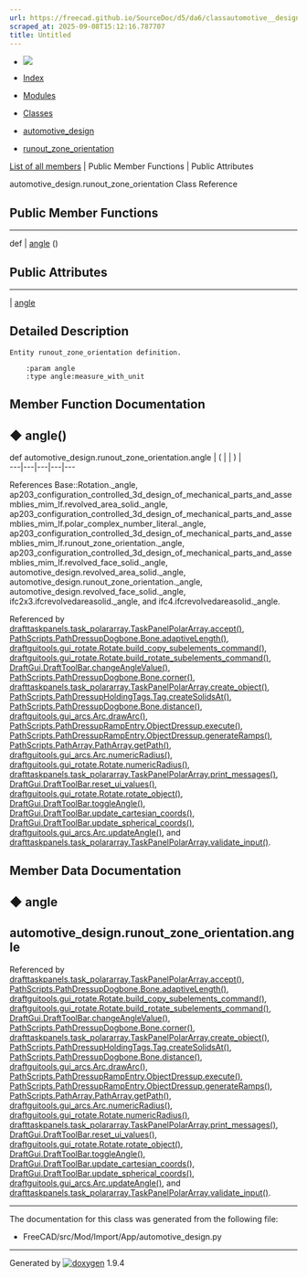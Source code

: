 ```yaml
---
url: https://freecad.github.io/SourceDoc/d5/da6/classautomotive__design_1_1runout__zone__orientation.html
scraped_at: 2025-09-08T15:12:16.787707
title: Untitled
---
```


  * [ ![](https://www.freecad.org/svg/logo-freecad.svg) ](https://freecadweb.org "FreeCAD")
  * [Index](../../index.html "Index")
  * [Modules](../../modules.html "Modules list")
  * [Classes](../../annotated.html "Annotated list")

  * [automotive_design](../../d4/ddf/namespaceautomotive__design.html)
  * [runout_zone_orientation](../../d5/da6/classautomotive__design_1_1runout__zone__orientation.html)

[List of all members](../../de/dfa/classautomotive__design_1_1runout__zone__orientation-members.html) | Public Member Functions | Public Attributes

automotive_design.runout_zone_orientation Class Reference

##  Public Member Functions  
  
---  
def | [angle](../../d5/da6/classautomotive__design_1_1runout__zone__orientation.html#a4240062fffcdb2ce16cbf7f9cc6a12bf) ()  
  
##  Public Attributes  
  
---  
|
[angle](../../d5/da6/classautomotive__design_1_1runout__zone__orientation.html#a932c399b268fac46e9581869e9d4bc29)  
  
## Detailed Description

    
    
    Entity runout_zone_orientation definition.
    
        :param angle
        :type angle:measure_with_unit

## Member Function Documentation

## ◆ angle()

def automotive_design.runout_zone_orientation.angle  | ( | | ) |   
---|---|---|---|---  
  
References Base::Rotation._angle,
ap203_configuration_controlled_3d_design_of_mechanical_parts_and_assemblies_mim_lf.revolved_area_solid._angle,
ap203_configuration_controlled_3d_design_of_mechanical_parts_and_assemblies_mim_lf.polar_complex_number_literal._angle,
ap203_configuration_controlled_3d_design_of_mechanical_parts_and_assemblies_mim_lf.runout_zone_orientation._angle,
ap203_configuration_controlled_3d_design_of_mechanical_parts_and_assemblies_mim_lf.revolved_face_solid._angle,
automotive_design.revolved_area_solid._angle,
automotive_design.runout_zone_orientation._angle,
automotive_design.revolved_face_solid._angle,
ifc2x3.ifcrevolvedareasolid._angle, and ifc4.ifcrevolvedareasolid._angle.

Referenced by
[drafttaskpanels.task_polararray.TaskPanelPolarArray.accept()](../../d7/d8d/classdrafttaskpanels_1_1task__polararray_1_1TaskPanelPolarArray.html#a06d6d931e4259dbe2214c68fea65bbe2),
[PathScripts.PathDressupDogbone.Bone.adaptiveLength()](../../d6/d5c/classPathScripts_1_1PathDressupDogbone_1_1Bone.html#adde010e67251dab408b4c9737e25f0f8),
[draftguitools.gui_rotate.Rotate.build_copy_subelements_command()](../../d5/d4b/classdraftguitools_1_1gui__rotate_1_1Rotate.html#a86c65f9a4f091a33d4476b26d5b5eaa2),
[draftguitools.gui_rotate.Rotate.build_rotate_subelements_command()](../../d5/d4b/classdraftguitools_1_1gui__rotate_1_1Rotate.html#a62bb9191db4528d134ccb5aff0a52bf0),
[DraftGui.DraftToolBar.changeAngleValue()](../../d0/d91/classDraftGui_1_1DraftToolBar.html#ae8d4452f0bfbe152e17eacd89ff9043a),
[PathScripts.PathDressupDogbone.Bone.corner()](../../d6/d5c/classPathScripts_1_1PathDressupDogbone_1_1Bone.html#a3020aa4704bbeca155e81158067a80d2),
[drafttaskpanels.task_polararray.TaskPanelPolarArray.create_object()](../../d7/d8d/classdrafttaskpanels_1_1task__polararray_1_1TaskPanelPolarArray.html#a9bb3c55a3c2f34ab5d8a1f16b15c836d),
[PathScripts.PathDressupHoldingTags.Tag.createSolidsAt()](../../d1/d3b/classPathScripts_1_1PathDressupHoldingTags_1_1Tag.html#a2cb6cc02ae81caafbb137dfe20ebfdd8),
[PathScripts.PathDressupDogbone.Bone.distance()](../../d6/d5c/classPathScripts_1_1PathDressupDogbone_1_1Bone.html#a118d2570fa29c8b6bda119a9e3ceb1e8),
[draftguitools.gui_arcs.Arc.drawArc()](../../da/d4f/classdraftguitools_1_1gui__arcs_1_1Arc.html#a5abd3b89ce588c5761f8ecdbe95f73a5),
[PathScripts.PathDressupRampEntry.ObjectDressup.execute()](../../d4/d77/classPathScripts_1_1PathDressupRampEntry_1_1ObjectDressup.html#a6e5b12e06a02c6d2a2ec8116d7d751bd),
[PathScripts.PathDressupRampEntry.ObjectDressup.generateRamps()](../../d4/d77/classPathScripts_1_1PathDressupRampEntry_1_1ObjectDressup.html#a0f648732d60ede47ef6ed09e4ec10c42),
[PathScripts.PathArray.PathArray.getPath()](../../d1/d34/classPathScripts_1_1PathArray_1_1PathArray.html#acb90e897db610a16380ddd0dd5ae08bd),
[draftguitools.gui_arcs.Arc.numericRadius()](../../da/d4f/classdraftguitools_1_1gui__arcs_1_1Arc.html#a3a55830e1e08f60be95ed81d73759e52),
[draftguitools.gui_rotate.Rotate.numericRadius()](../../d5/d4b/classdraftguitools_1_1gui__rotate_1_1Rotate.html#a9233be8153158528af33797d19c7dffd),
[drafttaskpanels.task_polararray.TaskPanelPolarArray.print_messages()](../../d7/d8d/classdrafttaskpanels_1_1task__polararray_1_1TaskPanelPolarArray.html#a42d45474bbe1d0dbee13ea60e251ac42),
[DraftGui.DraftToolBar.reset_ui_values()](../../d0/d91/classDraftGui_1_1DraftToolBar.html#a11a4795405a81e99d4ef83da82a65b9e),
[draftguitools.gui_rotate.Rotate.rotate_object()](../../d5/d4b/classdraftguitools_1_1gui__rotate_1_1Rotate.html#adfb7c1f87286e994cf85344a2614d2d0),
[DraftGui.DraftToolBar.toggleAngle()](../../d0/d91/classDraftGui_1_1DraftToolBar.html#a5776d8daaca23479b3afc5555ccdd3bb),
[DraftGui.DraftToolBar.update_cartesian_coords()](../../d0/d91/classDraftGui_1_1DraftToolBar.html#a779b9ccf6e5ec7e924d3c637324502d5),
[DraftGui.DraftToolBar.update_spherical_coords()](../../d0/d91/classDraftGui_1_1DraftToolBar.html#a23d8918462909f18321ca17435aa66e0),
[draftguitools.gui_arcs.Arc.updateAngle()](../../da/d4f/classdraftguitools_1_1gui__arcs_1_1Arc.html#ae2d984538453c4be92e31c39e162613c),
and
[drafttaskpanels.task_polararray.TaskPanelPolarArray.validate_input()](../../d7/d8d/classdrafttaskpanels_1_1task__polararray_1_1TaskPanelPolarArray.html#ac504fbf48bb8962308c66cb053e3e89a).

## Member Data Documentation

## ◆ angle

automotive_design.runout_zone_orientation.angle  
---  
  
Referenced by
[drafttaskpanels.task_polararray.TaskPanelPolarArray.accept()](../../d7/d8d/classdrafttaskpanels_1_1task__polararray_1_1TaskPanelPolarArray.html#a06d6d931e4259dbe2214c68fea65bbe2),
[PathScripts.PathDressupDogbone.Bone.adaptiveLength()](../../d6/d5c/classPathScripts_1_1PathDressupDogbone_1_1Bone.html#adde010e67251dab408b4c9737e25f0f8),
[draftguitools.gui_rotate.Rotate.build_copy_subelements_command()](../../d5/d4b/classdraftguitools_1_1gui__rotate_1_1Rotate.html#a86c65f9a4f091a33d4476b26d5b5eaa2),
[draftguitools.gui_rotate.Rotate.build_rotate_subelements_command()](../../d5/d4b/classdraftguitools_1_1gui__rotate_1_1Rotate.html#a62bb9191db4528d134ccb5aff0a52bf0),
[DraftGui.DraftToolBar.changeAngleValue()](../../d0/d91/classDraftGui_1_1DraftToolBar.html#ae8d4452f0bfbe152e17eacd89ff9043a),
[PathScripts.PathDressupDogbone.Bone.corner()](../../d6/d5c/classPathScripts_1_1PathDressupDogbone_1_1Bone.html#a3020aa4704bbeca155e81158067a80d2),
[drafttaskpanels.task_polararray.TaskPanelPolarArray.create_object()](../../d7/d8d/classdrafttaskpanels_1_1task__polararray_1_1TaskPanelPolarArray.html#a9bb3c55a3c2f34ab5d8a1f16b15c836d),
[PathScripts.PathDressupHoldingTags.Tag.createSolidsAt()](../../d1/d3b/classPathScripts_1_1PathDressupHoldingTags_1_1Tag.html#a2cb6cc02ae81caafbb137dfe20ebfdd8),
[PathScripts.PathDressupDogbone.Bone.distance()](../../d6/d5c/classPathScripts_1_1PathDressupDogbone_1_1Bone.html#a118d2570fa29c8b6bda119a9e3ceb1e8),
[draftguitools.gui_arcs.Arc.drawArc()](../../da/d4f/classdraftguitools_1_1gui__arcs_1_1Arc.html#a5abd3b89ce588c5761f8ecdbe95f73a5),
[PathScripts.PathDressupRampEntry.ObjectDressup.execute()](../../d4/d77/classPathScripts_1_1PathDressupRampEntry_1_1ObjectDressup.html#a6e5b12e06a02c6d2a2ec8116d7d751bd),
[PathScripts.PathDressupRampEntry.ObjectDressup.generateRamps()](../../d4/d77/classPathScripts_1_1PathDressupRampEntry_1_1ObjectDressup.html#a0f648732d60ede47ef6ed09e4ec10c42),
[PathScripts.PathArray.PathArray.getPath()](../../d1/d34/classPathScripts_1_1PathArray_1_1PathArray.html#acb90e897db610a16380ddd0dd5ae08bd),
[draftguitools.gui_arcs.Arc.numericRadius()](../../da/d4f/classdraftguitools_1_1gui__arcs_1_1Arc.html#a3a55830e1e08f60be95ed81d73759e52),
[draftguitools.gui_rotate.Rotate.numericRadius()](../../d5/d4b/classdraftguitools_1_1gui__rotate_1_1Rotate.html#a9233be8153158528af33797d19c7dffd),
[drafttaskpanels.task_polararray.TaskPanelPolarArray.print_messages()](../../d7/d8d/classdrafttaskpanels_1_1task__polararray_1_1TaskPanelPolarArray.html#a42d45474bbe1d0dbee13ea60e251ac42),
[DraftGui.DraftToolBar.reset_ui_values()](../../d0/d91/classDraftGui_1_1DraftToolBar.html#a11a4795405a81e99d4ef83da82a65b9e),
[draftguitools.gui_rotate.Rotate.rotate_object()](../../d5/d4b/classdraftguitools_1_1gui__rotate_1_1Rotate.html#adfb7c1f87286e994cf85344a2614d2d0),
[DraftGui.DraftToolBar.toggleAngle()](../../d0/d91/classDraftGui_1_1DraftToolBar.html#a5776d8daaca23479b3afc5555ccdd3bb),
[DraftGui.DraftToolBar.update_cartesian_coords()](../../d0/d91/classDraftGui_1_1DraftToolBar.html#a779b9ccf6e5ec7e924d3c637324502d5),
[DraftGui.DraftToolBar.update_spherical_coords()](../../d0/d91/classDraftGui_1_1DraftToolBar.html#a23d8918462909f18321ca17435aa66e0),
[draftguitools.gui_arcs.Arc.updateAngle()](../../da/d4f/classdraftguitools_1_1gui__arcs_1_1Arc.html#ae2d984538453c4be92e31c39e162613c),
and
[drafttaskpanels.task_polararray.TaskPanelPolarArray.validate_input()](../../d7/d8d/classdrafttaskpanels_1_1task__polararray_1_1TaskPanelPolarArray.html#ac504fbf48bb8962308c66cb053e3e89a).

* * *

The documentation for this class was generated from the following file:

  * FreeCAD/src/Mod/Import/App/automotive_design.py

* * *

Generated by
[![doxygen](../../doxygen.svg)](https://www.doxygen.org/index.html) 1.9.4

